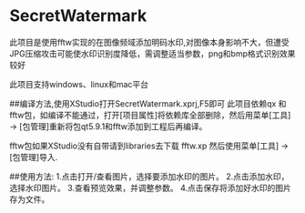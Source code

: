 # SecretWatermark
此项目是使用fftw实现的在图像频域添加明码水印,对图像本身影响不大，但遭受JPG压缩攻击可能使水印识别度降低，需调整适当参数，png和bmp格式识别效果较好

此项目支持windows、linux和mac平台

##编译方法,使用XStudio打开SecretWatermark.xprj,F5即可
此项目依赖qx 和fftw包，如编译不能通过，打开[项目属性]将依赖库全部删除，然后用菜单[工具] -> [包管理]重新将包qt5.9.1和fftw添加到工程后再编译。

fftw包如果XStudio没有自带请到libraries去下载 fftw.xp 然后使用菜单[工具] -> [包管理]导入.

##使用方法:
1.点击打开/查看图片，选择要添加水印的图片。
2.点击添加水印，选择水印图片。
3.查看预览效果，并调整参数。
4.点击保存将添加好水印的图片存为文件。
